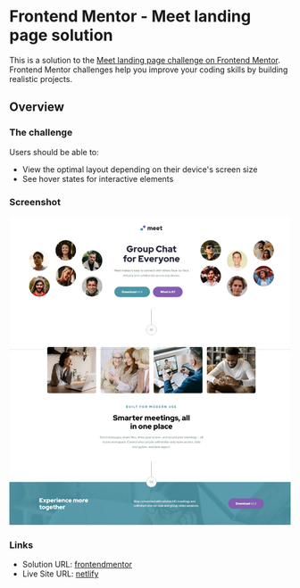 # Frontend Mentor - Meet landing page solution

This is a solution to the [Meet landing page challenge on Frontend Mentor](https://www.frontendmentor.io/challenges/meet-landing-page-rbTDS6OUR). Frontend Mentor challenges help you improve your coding skills by building realistic projects.

## Overview

### The challenge

Users should be able to:

- View the optimal layout depending on their device's screen size
- See hover states for interactive elements

### Screenshot

![](./screenshot.jpeg)

### Links

- Solution URL: [frontendmentor](https://www.frontendmentor.io/solutions/meet-landing-page-cgBlOq-c1_)
- Live Site URL: [netlify](https://fabulous-cheesecake-d66658.netlify.app)
